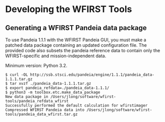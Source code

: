# Developing the WFIRST Tools

## Generating a WFIRST Pandeia data package

To use Pandeia 1.1.1 with the WFIRST Pandeia GUI, you must make a patched data package containing an updated configuration file. The provided code also subsets the pandeia reference data to contain only the WFIRST-specific and mission-independent data. 

Minimum version: Python 3.2.

```
$ curl -OL http://ssb.stsci.edu/pandeia/engine/1.1.1/pandeia_data-1.1.1.tar.gz
$ tar xvzf ./pandeia_data-1.1.1.tar.gz
$ export pandeia_refdata=./pandeia_data-1.1.1/
$ python3 -m toolbox.etc.make_data_package
New data package in /Users/jlong/software/wfirst-tools/pandeia_refdata_wfirst
Successfully performed the default calculation for wfirstimager
Compressed WFIRST Pandeia data into /Users/jlong/software/wfirst-tools/pandeia_data_wfirst.tar.gz
```
